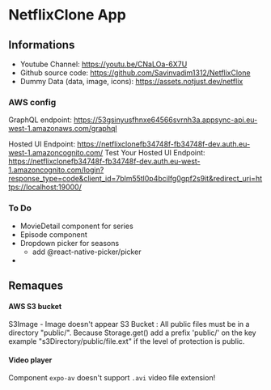 # NetflixClone App 

## Informations

- Youtube Channel: <https://youtu.be/CNaLOa-6X7U>
- Github source code: <https://github.com/Savinvadim1312/NetflixClone>
- Dummy Data (data, image, icons):
<https://assets.notjust.dev/netflix>
  
### AWS config

GraphQL endpoint: <https://53gsinyusfhnxe64566svrnh3a.appsync-api.eu-west-1.amazonaws.com/graphql>

Hosted UI Endpoint: <https://netflixclonefb34748f-fb34748f-dev.auth.eu-west-1.amazoncognito.com/>
Test Your Hosted UI Endpoint: <https://netflixclonefb34748f-fb34748f-dev.auth.eu-west-1.amazoncognito.com/login?response_type=code&client_id=7blm55tl0p4bcilfg0gpf2s9it&redirect_uri=https://localhost:19000/>

### To Do
- MovieDetail component for series
- Episode component
- Dropdown picker for seasons 
  - add @react-native-picker/picker
- 
## Remaques
#### AWS S3 bucket 
S3Image - Image doesn't appear
S3 Bucket : All public files must be in a directory "public/".
Because Storage.get() add a prefix 'public/' on the key example "s3Directory/public/file.ext"
if the level of protection is public.

#### Video player
Component ``expo-av`` doesn't support ``.avi`` video file extension!

